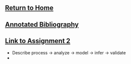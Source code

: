 ## [Return to Home](https://chase4eck.github.io/workshop-/)

## [Annotated Bibliography](https://chase4eck.github.io/workshop-/AnnotatedBib)

## [Link to Assignment 2](https://wicked-problems.github.io/workshop/lit_review)

- Describe process -> analyze -> model -> infer -> validate
- 
